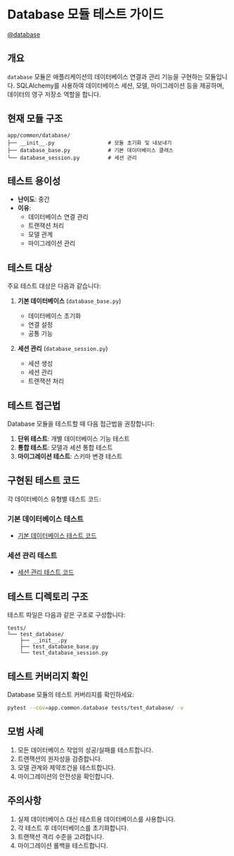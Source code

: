 # Database 모듈 테스트 가이드

[@database](/fastapi_template/app/common/database)

## 개요

`database` 모듈은 애플리케이션의 데이터베이스 연결과 관리 기능을 구현하는 모듈입니다. SQLAlchemy를 사용하여 데이터베이스 세션, 모델, 마이그레이션 등을 제공하며, 데이터의 영구 저장소 역할을 합니다.

## 현재 모듈 구조

```
app/common/database/
├── __init__.py                 # 모듈 초기화 및 내보내기
├── database_base.py            # 기본 데이터베이스 클래스
└── database_session.py         # 세션 관리
```

## 테스트 용이성

- **난이도**: 중간
- **이유**:
  - 데이터베이스 연결 관리
  - 트랜잭션 처리
  - 모델 관계
  - 마이그레이션 관리

## 테스트 대상

주요 테스트 대상은 다음과 같습니다:

1. **기본 데이터베이스** (`database_base.py`)
   - 데이터베이스 초기화
   - 연결 설정
   - 공통 기능

2. **세션 관리** (`database_session.py`)
   - 세션 생성
   - 세션 관리
   - 트랜잭션 처리

## 테스트 접근법

Database 모듈을 테스트할 때 다음 접근법을 권장합니다:

1. **단위 테스트**: 개별 데이터베이스 기능 테스트
2. **통합 테스트**: 모델과 세션 통합 테스트
3. **마이그레이션 테스트**: 스키마 변경 테스트

## 구현된 테스트 코드

각 데이터베이스 유형별 테스트 코드:

### 기본 데이터베이스 테스트

- [기본 데이터베이스 테스트 코드](/fastapi_template/tests/test_database/test_database_base.py)

### 세션 관리 테스트

- [세션 관리 테스트 코드](/fastapi_template/tests/test_database/test_database_session.py)

## 테스트 디렉토리 구조

테스트 파일은 다음과 같은 구조로 구성합니다:

```
tests/
└── test_database/
    ├── __init__.py
    ├── test_database_base.py
    └── test_database_session.py
```

## 테스트 커버리지 확인

Database 모듈의 테스트 커버리지를 확인하세요:

```bash
pytest --cov=app.common.database tests/test_database/ -v
```

## 모범 사례

1. 모든 데이터베이스 작업의 성공/실패를 테스트합니다.
2. 트랜잭션의 원자성을 검증합니다.
3. 모델 관계와 제약조건을 테스트합니다.
4. 마이그레이션의 안전성을 확인합니다.

## 주의사항

1. 실제 데이터베이스 대신 테스트용 데이터베이스를 사용합니다.
2. 각 테스트 후 데이터베이스를 초기화합니다.
3. 트랜잭션 격리 수준을 고려합니다.
4. 마이그레이션 롤백을 테스트합니다.
